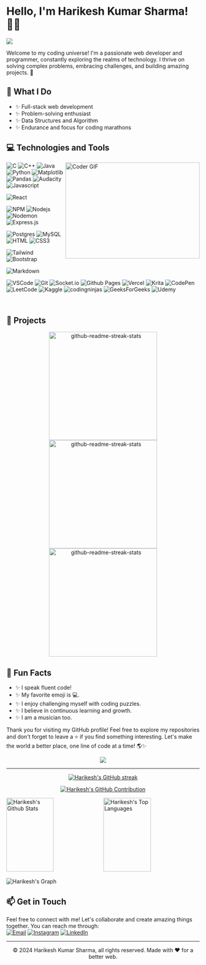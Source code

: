 <!-- Hey there! Welcome to my GitHub profile! 👋 -->

# Hello, I'm Harikesh Kumar Sharma! 👨‍💻
![](https://komarev.com/ghpvc/?username=HarikeshKS)

Welcome to my coding universe! I'm a passionate web developer and programmer, constantly exploring the realms of technology. I thrive on solving complex problems, embracing challenges, and building amazing projects. 🚀

## 🌟 What I Do

- ✨ Full-stack web development
- ✨ Problem-solving enthusiast
- ✨ Data Structures and Algorithm
- ✨ Endurance and focus for coding marathons

## 💻 Technologies and Tools
<img align="right" alt="Coder GIF" height=250 width=350 src="https://images.squarespace-cdn.com/content/v1/5769fc401b631bab1addb2ab/1541580611624-TE64QGKRJG8SWAIUS7NS/ke17ZwdGBToddI8pDm48kPoswlzjSVMM-SxOp7CV59BZw-zPPgdn4jUwVcJE1ZvWQUxwkmyExglNqGp0IvTJZamWLI2zvYWH8K3-s_4yszcp2ryTI0HqTOaaUohrI8PI6FXy8c9PWtBlqAVlUS5izpdcIXDZqDYvprRqZ29Pw0o/coding-freak.gif" />

![C](https://img.shields.io/badge/c-%2300599C.svg?style=for-the-badge&logo=c&logoColor=white)
![C++](https://img.shields.io/badge/c++-%2300599C.svg?style=for-the-badge&logo=c%2B%2B&logoColor=white)
![Java](https://img.shields.io/badge/java-%23ED8B00.svg?style=for-the-badge&logo=openjdk&logoColor=white)
![Python](https://img.shields.io/badge/python-3670A0?style=for-the-badge&logo=python&logoColor=ffdd54)
![Matplotlib](https://img.shields.io/badge/Matplotlib-%23ffffff.svg?style=for-the-badge&logo=Matplotlib&logoColor=black)
![Pandas](https://img.shields.io/badge/pandas-%23150458.svg?style=for-the-badge&logo=pandas&logoColor=white)
![Audacity](https://img.shields.io/badge/Audacity-0000CC?style=for-the-badge&logo=audacity&logoColor=white)
![Javascript](https://img.shields.io/badge/Javascript-F0DB4F?style=for-the-badge&labelColor=black&logo=javascript&logoColor=F0DB4F)
<!--![Typescript](https://img.shields.io/badge/Typescript-007acc?style=for-the-badge&labelColor=black&logo=typescript&logoColor=007acc)-->
![React](https://img.shields.io/badge/react-%2320232a.svg?style=for-the-badge&logo=react&logoColor=%2361DAFB)
<!--![React Native](https://img.shields.io/badge/React_Native-20232A?style=for-the-badge&logo=react&logoColor=61DAFB)-->
<!--![Next.js](https://img.shields.io/badge/next.js-000000?style=for-the-badge&logo=nextdotjs&logoColor=white)-->
![NPM](https://img.shields.io/badge/NPM-%23CB3837.svg?style=for-the-badge&logo=npm&logoColor=white)
![Nodejs](https://img.shields.io/badge/Nodejs-3C873A?style=for-the-badge&labelColor=black&logo=node.js&logoColor=3C873A)
![Nodemon](https://img.shields.io/badge/NODEMON-%23323330.svg?style=for-the-badge&logo=nodemon&logoColor=%BBDEAD)
![Express.js](https://img.shields.io/badge/Express.js-000000?style=for-the-badge&logo=express&logoColor=white)
<!--![MongoDB](https://img.shields.io/badge/MongoDB-4EA94B?style=for-the-badge&logo=mongodb&logoColor=white)-->
![Postgres](https://img.shields.io/badge/postgres-%23316192.svg?style=for-the-badge&logo=postgresql&logoColor=white)
![MySQL](https://img.shields.io/badge/mysql-%2300f.svg?style=for-the-badge&logo=mysql&logoColor=white)
![HTML](https://img.shields.io/badge/HTML5-E34F26?style=for-the-badge&logo=html5&logoColor=white)
![CSS3](https://img.shields.io/badge/CSS3-1572B6?style=for-the-badge&logo=css3&logoColor=white)
<!--![SASS Badge](https://img.shields.io/badge/Sass-CC6699?style=for-the-badge&logo=sass&logoColor=white)-->
<!--![Ant-Design](https://img.shields.io/badge/AntDesign-0170FE?style=for-the-badge&logo=antdesign&logoColor=white)-->
![Tailwind](https://img.shields.io/badge/Tailwind_CSS-092749?style=for-the-badge&logo=tailwindcss&logoColor=06B6D4&labelColor=000000)
![Bootstrap](https://img.shields.io/badge/Bootstrap-563D7C?style=for-the-badge&logo=bootstrap&logoColor=white)
<!--![Strapi](https://img.shields.io/badge/strapi-2E7EEA?style=for-the-badge&logo=strapi&logoColor=white)-->
![Markdown](https://img.shields.io/badge/Markdown-000000?style=for-the-badge&logo=markdown&logoColor=white)
<!--![Redux](https://img.shields.io/badge/Redux-593D88?style=for-the-badge&logo=redux&logoColor=white)-->
<!--![React Query](https://img.shields.io/badge/-React_Query-FF4154?style=for-the-badge&logo=react%20query&logoColor=white)-->

![VSCode](https://img.shields.io/badge/Visual_Studio-0078d7?style=for-the-badge&logo=visual%20studio&logoColor=white)
![Git](https://img.shields.io/badge/Git-F05032?style=for-the-badge&logo=git&logoColor=white)
![Socket.io](https://img.shields.io/badge/Socket.io-black?style=for-the-badge&logo=socket.io&badgeColor=010101)
![Github Pages](https://img.shields.io/badge/github%20pages-121013?style=for-the-badge&logo=github&logoColor=white)
![Vercel](https://img.shields.io/badge/vercel-%23000000.svg?style=for-the-badge&logo=vercel&logoColor=white)
![Krita](https://img.shields.io/badge/Krita-203759?style=for-the-badge&logo=krita&logoColor=EEF37B)
![CodePen](https://img.shields.io/badge/Codepen-000000?style=for-the-badge&logo=codepen&logoColor=white)
![LeetCode](https://img.shields.io/badge/LeetCode-000000?style=for-the-badge&logo=LeetCode&logoColor=#d16c06)
![Kaggle](https://img.shields.io/badge/Kaggle-035a7d?style=for-the-badge&logo=kaggle&logoColor=white)
![codingninjas](https://img.shields.io/badge/coding%20ninjas-DD6620?style=for-the-badge&logo=codingninjas&logoColor=white)
![GeeksForGeeks](https://img.shields.io/badge/GeeksforGeeks-gray?style=for-the-badge&logo=geeksforgeeks&logoColor=35914c)
![Udemy](https://img.shields.io/badge/Udemy-A435F0?style=for-the-badge&logo=Udemy&logoColor=white)


<br/>

## 🚀 Projects
<p align="center">
  <img width="282" src="https://denvercoder1-github-readme-stats.vercel.app/api/pin/?username=HarikeshKS&repo=Personal-Portfolio&theme=react&bg_color=273849&title_color=F85D7F&icon_color=F8D866&hide_border=true&show_icons=false" alt="github-readme-streak-stats">
<img width="282" src="https://denvercoder1-github-readme-stats.vercel.app/api/pin/?username=HarikeshKS&repo=Temperature-Converter&theme=react&bg_color=273849&title_color=F85D7F&icon_color=F8D866&hide_border=true&show_icons=false" alt="github-readme-streak-stats">
<img width="282" src="https://denvercoder1-github-readme-stats.vercel.app/api/pin/?username=HarikeshKS&repo=Netflix-clone&theme=react&bg_color=273849&title_color=F85D7F&icon_color=F8D866&hide_border=true&show_icons=false" alt="github-readme-streak-stats">
</p>
<!--
Check out some of my notable projects:
1. [Project 1](https://github.com/example/project1): A web application built with React.js and Node.js that showcases my problem-solving skills.
2. [Project 2](https://github.com/example/project2): An interactive portfolio website highlighting my web development journey.
-->


## 🌈 Fun Facts

- ✨ I speak fluent code!
- ✨ My favorite emoji is 💻.
- ✨ I enjoy challenging myself with coding puzzles.
- ✨ I believe in continuous learning and growth.
- ✨ I am a musician too.

Thank you for visiting my GitHub profile! Feel free to explore my repositories and don't forget to leave a ⭐️ if you find something interesting. Let's make the world a better place, one line of code at a time! 🌎✨
<p align="center">
<img align="center" src="https://github-readme-stats.vercel.app/api/top-langs/?username=HarikeshKS&layout=compact&theme=cobalt&hide_border=true" />
</p>

<hr/>
<!-- ![LeetCode Stats](https://leetcard.jacoblin.cool/sharmaharikeshkumar3?ext=heatmap) -->
<p align="center">
  <a href="https://github.com/HarikeshKS">
    <img src="https://github-readme-streak-stats.herokuapp.com/?user=HarikeshKS&theme=radical&border=7F3FBF&background=0D1117" alt="Harikesh's GitHub streak"/>
  </a>
</p>

<p align="center">
  <a href="https://github.com/HarikeshKS">
    <img src="https://github-profile-summary-cards.vercel.app/api/cards/profile-details?username=HarikeshKS&theme=radical" alt="Harikesh's GitHub Contribution"/>
  </a>
</p>

<a> 
    <a href="https://github.com/HarikeshKS"><img alt="Harikesh's Github Stats" src="https://denvercoder1-github-readme-stats.vercel.app/api?username=HarikeshKS&show_icons=true&count_private=true&theme=react&border_color=7F3FBF&bg_color=0D1117&title_color=F85D7F&icon_color=F8D866" height="192px" width="49.5%"/></a>
  <a href="https://github.com/HarikeshKS"><img alt="Harikesh's Top Languages" src="https://denvercoder1-github-readme-stats.vercel.app/api/top-langs/?username=HarikeshKS&langs_count=8&layout=compact&theme=react&border_color=7F3FBF&bg_color=0D1117&title_color=F85D7F&icon_color=F8D866" height="192px" width="49.5%"/></a>
  <br/>
</a>


![Harikesh's Graph](https://github-readme-activity-graph.vercel.app/graph?username=HarikeshKS&custom_title=Harikesh%20's%20GitHub%20Activity%20Graph&bg_color=0D1117&color=7F3FBF&line=7F3FBF&point=7F3FBF&area_color=FFFFFF&title_color=FFFFFF&area=true)

## 📫 Get in Touch

Feel free to connect with me! Let's collaborate and create amazing things together. You can reach me through: </br>
[![Email](https://img.shields.io/badge/EMAIL-%231DG1F2.svg?logo=EMAIL&logoColor=white)](mailto:sharmaharikeshkumar3@gmail.com) [![Instagram](https://img.shields.io/badge/Instagram-%23E4405F.svg?logo=Instagram&logoColor=white)](https://instagram.com/harikesh_kr_sharma7) [![LinkedIn](https://img.shields.io/badge/LinkedIn-%230077B5.svg?logo=linkedin&logoColor=white)](https://linkedin.com/in/harikeshksharma)

<hr/>

<p align="center"> © 2024 Harikesh Kumar Sharma, all rights reserved. Made with ❤️ for a better web. </p>
<!--
**HarikeshKS/HarikeshKS** is a ✨ _special_ ✨ repository because its `README.md` (this file) appears on your GitHub profile.

Here are some ideas to get you started:

- 🔭 I’m currently working on ...
- 🌱 I’m currently learning ...
- 👯 I’m looking to collaborate on ...
- 🤔 I’m looking for help with ...
- 💬 Ask me about ...
- 📫 How to reach me: ...
- 😄 Pronouns: ...
- ⚡ Fun fact: ...
-->
